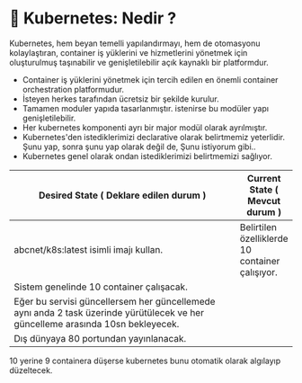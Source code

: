 # 🍏 Kubernetes: Nedir ?

Kubernetes, hem beyan temelli yapılandırmayı, hem de otomasyonu kolaylaştıran, container iş yüklerini  ve hizmetlerini yönetmek için oluşturulmuş taşınabilir ve genişletilebilir açık kaynaklı bir platformdur.&#x20;

* Container iş yüklerini yönetmek için tercih edilen en önemli container orchestration platformudur.
* İsteyen herkes tarafından ücretsiz bir şekilde kurulur.
* Tamamen moduler yapıda tasarlanmıştır. istenirse bu modüler yapı genişletilebilir.
* Her kubernetes komponenti ayrı bir major modül olarak ayrılmıştır.
* Kubernetes'den istediklerimizi declarative olarak belirtmemiz yeterlidir. Şunu yap, sonra şunu yap olarak değil de, Şunu istiyorum gibi..
* Kubernetes genel olarak ondan istediklerimizi belirtmemizi sağlıyor.

<table><thead><tr><th width="417.20226843100187">Desired State ( Deklare edilen durum )</th><th>Current State ( Mevcut durum )</th></tr></thead><tbody><tr><td>abcnet/k8s:latest isimli imajı kullan.</td><td>Belirtilen özelliklerde 10 container çalışıyor.</td></tr><tr><td>Sistem genelinde 10 container çalışacak.</td><td></td></tr><tr><td>Eğer bu servisi güncellersem her güncellemede aynı anda 2 task üzerinde yürütülecek ve her güncelleme arasında 10sn bekleyecek.</td><td></td></tr><tr><td>Dış dünyaya 80 portundan yayınlanacak.</td><td></td></tr></tbody></table>

10 yerine 9 containera düşerse kubernetes bunu otomatik olarak algılayıp düzeltecek.
